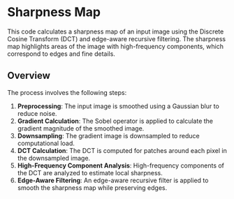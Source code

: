 # Sharpness Map

This code calculates a sharpness map of an input image using the Discrete Cosine Transform (DCT) and edge-aware recursive filtering. The sharpness map highlights areas of the image with high-frequency components, which correspond to edges and fine details.

## Overview

The process involves the following steps:
1. **Preprocessing**: The input image is smoothed using a Gaussian blur to reduce noise.
2. **Gradient Calculation**: The Sobel operator is applied to calculate the gradient magnitude of the smoothed image.
3. **Downsampling**: The gradient image is downsampled to reduce computational load.
4. **DCT Calculation**: The DCT is computed for patches around each pixel in the downsampled image.
5. **High-Frequency Component Analysis**: High-frequency components of the DCT are analyzed to estimate local sharpness.
6. **Edge-Aware Filtering**: An edge-aware recursive filter is applied to smooth the sharpness map while preserving edges.

<!-- ## Code Explanation

### Functions

#### `sharpness_map(img)`

The main function that generates the sharpness map of the input image.

```python
def sharpness_map(img):
dctmtx(n)
Generates an n x n DCT matrix.
    def dctmtx(n):
    [mesh_cols, mesh_rows] = np.meshgrid(np.linspace(0, n-1, n), np.linspace(0, n-1, n))
    dct_matrix = np.sqrt(2/n) * np.cos(np.pi * np.multiply((2 * mesh_cols + 1), mesh_rows) / (2*n))
    dct_matrix[0, :] = dct_matrix[0, :] / np.sqrt(2)
    return dct_matrix
```
jhdiudfhia -->


